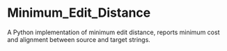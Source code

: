# Minimum_Edit_Distance
A Python implementation of minimum edit distance, reports minimum cost and alignment between source and target strings.
